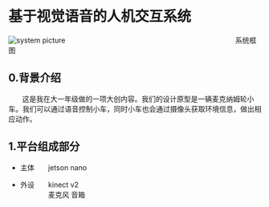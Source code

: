 # 基于视觉语音的人机交互系统

![system picture](https://github.com/lilelife0/an-interactive-system-based-on-voice-and-vision/blob/master/图片1.png)
   &nbsp;&nbsp;&nbsp;&nbsp;&nbsp;&nbsp;&nbsp;&nbsp;&nbsp;&nbsp;&nbsp;&nbsp;&nbsp;&nbsp;&nbsp;&nbsp;&nbsp;&nbsp;&nbsp;&nbsp;&nbsp;&nbsp;&nbsp;&nbsp;&nbsp;&nbsp;&nbsp;&nbsp;&nbsp;&nbsp;&nbsp;&nbsp;&nbsp;&nbsp;&nbsp;&nbsp;&nbsp;&nbsp;&nbsp;&nbsp;&nbsp;&nbsp;&nbsp;&nbsp;&nbsp;&nbsp;&nbsp;&nbsp;&nbsp;&nbsp;&nbsp;&nbsp;&nbsp;&nbsp;&nbsp;&nbsp;&nbsp;&nbsp;&nbsp;&nbsp;&nbsp;&nbsp;&nbsp;&nbsp;&nbsp;&nbsp;&nbsp;&nbsp;&nbsp;&nbsp;&nbsp;&nbsp;&nbsp;&nbsp;&nbsp;&nbsp;&nbsp;&nbsp;&nbsp;&nbsp;&nbsp;&nbsp;&nbsp;&nbsp;    系统框图

## 0.背景介绍
&nbsp;&nbsp;&nbsp;&nbsp;&nbsp;&nbsp;&nbsp;这是我在大一年级做的一项大创内容。我们的设计原型是一辆麦克纳姆轮小车。我们可以通过语音控制小车，同时小车也会通过摄像头获取环境信息，做出相应动作。


## 1.平台组成部分

* 主体&nbsp;&nbsp;&nbsp;&nbsp;&nbsp;&nbsp;&nbsp;jetson nano

* 外设&nbsp;&nbsp;&nbsp;&nbsp;&nbsp;&nbsp;&nbsp;kinect v2<br>
&nbsp;&nbsp;&nbsp;&nbsp;&nbsp;&nbsp;&nbsp;&nbsp;&nbsp;&nbsp;&nbsp;&nbsp;&nbsp;&nbsp;麦克风  音箱
 
